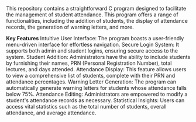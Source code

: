 This repository contains a straightforward C program designed to facilitate the management of student attendance. This program offers a range of functionalities, including the addition of students, the display of attendance records, the generation of warning letters, and more.

**Key Features**
Intuitive User Interface: The program boasts a user-friendly menu-driven interface for effortless navigation.
Secure Login System: It supports both admin and student logins, ensuring secure access to the system.
Student Addition: Administrators have the ability to include students by furnishing their names, PRN (Personal Registration Number), total lectures, and days attended.
Attendance Display: This feature allows users to view a comprehensive list of students, complete with their PRN and attendance percentages.
Warning Letter Generation: The program can automatically generate warning letters for students whose attendance falls below 75%.
Attendance Editing: Administrators are empowered to modify a student's attendance records as necessary.
Statistical Insights: Users can access vital statistics such as the total number of students, overall attendance, and average attendance.
